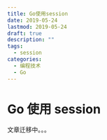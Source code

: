```yaml
---
title: Go使用session
date: 2019-05-24
lastmod: 2019-05-24
draft: true
description: ""
tags:
  - session
categories:
  - 编程技术
  - Go
---
```


# Go 使用 session

文章迁移中。。。
